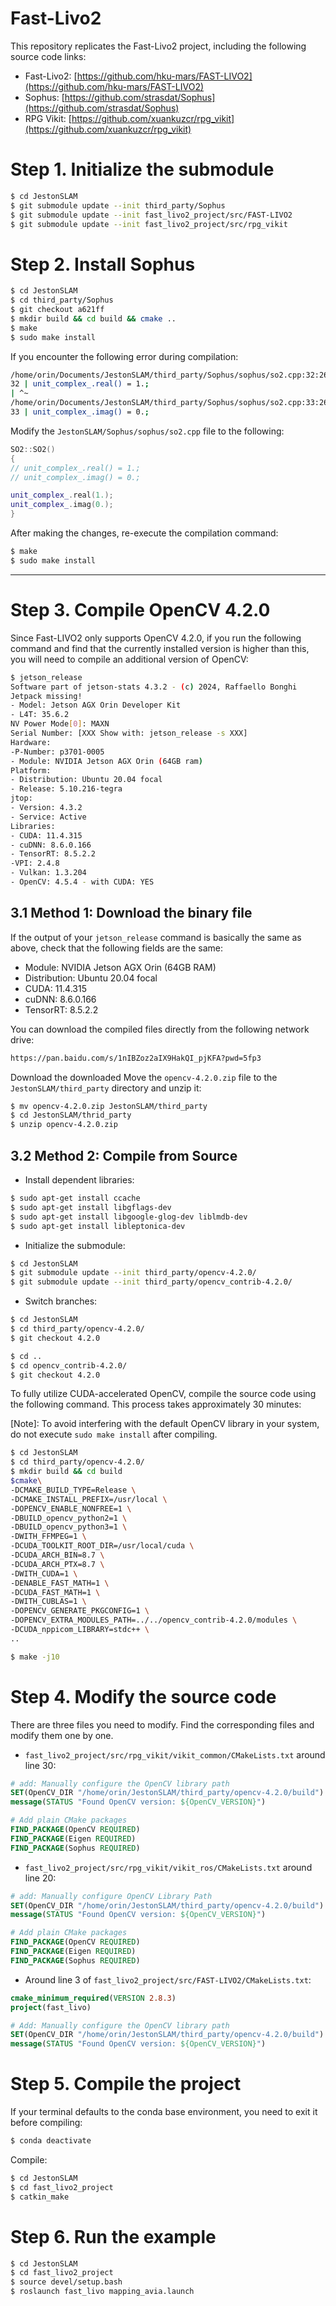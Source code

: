 # Fast-Livo2

This repository replicates the Fast-Livo2 project, including the following source code links:

* Fast-Livo2: [https://github.com/hku-mars/FAST-LIVO2](https://github.com/hku-mars/FAST-LIVO2)
* Sophus: [https://github.com/strasdat/Sophus](https://github.com/strasdat/Sophus)
* RPG Vikit: [https://github.com/xuankuzcr/rpg_vikit](https://github.com/xuankuzcr/rpg_vikit)

# Step 1. Initialize the submodule

```bash
$ cd JestonSLAM
$ git submodule update --init third_party/Sophus
$ git submodule update --init fast_livo2_project/src/FAST-LIVO2
$ git submodule update --init fast_livo2_project/src/rpg_vikit
```

# Step 2. Install Sophus

```bash
$ cd JestonSLAM
$ cd third_party/Sophus
$ git checkout a621ff
$ mkdir build && cd build && cmake ..
$ make
$ sudo make install
```

If you encounter the following error during compilation:

```bash
/home/orin/Documents/JestonSLAM/third_party/Sophus/sophus/so2.cpp:32:26: error: lvalue required as left operand of assignment
32 | unit_complex_.real() = 1.;
| ^~
/home/orin/Documents/JestonSLAM/third_party/Sophus/sophus/so2.cpp:33:26: error: lvalue required as left operand of assignment
33 | unit_complex_.imag() = 0.;
```

Modify the `JestonSLAM/Sophus/sophus/so2.cpp` file to the following:

```cpp
SO2::SO2()
{
// unit_complex_.real() = 1.;
// unit_complex_.imag() = 0.;

unit_complex_.real(1.);
unit_complex_.imag(0.);
}
```

After making the changes, re-execute the compilation command:

```bash
$ make
$ sudo make install
```

----
# Step 3. Compile OpenCV 4.2.0

Since Fast-LIVO2 only supports OpenCV 4.2.0, if you run the following command and find that the currently installed version is higher than this, you will need to compile an additional version of OpenCV:

```bash
$ jetson_release
Software part of jetson-stats 4.3.2 - (c) 2024, Raffaello Bonghi
Jetpack missing! 
- Model: Jetson AGX Orin Developer Kit 
- L4T: 35.6.2
NV Power Mode[0]: MAXN
Serial Number: [XXX Show with: jetson_release -s XXX]
Hardware: 
-P-Number: p3701-0005 
- Module: NVIDIA Jetson AGX Orin (64GB ram)
Platform: 
- Distribution: Ubuntu 20.04 focal 
- Release: 5.10.216-tegra
jtop: 
- Version: 4.3.2 
- Service: Active
Libraries: 
- CUDA: 11.4.315 
- cuDNN: 8.6.0.166 
- TensorRT: 8.5.2.2 
-VPI: 2.4.8
- Vulkan: 1.3.204
- OpenCV: 4.5.4 - with CUDA: YES
```

## 3.1 Method 1: Download the binary file

If the output of your `jetson_release` command is basically the same as above, check that the following fields are the same:

* Module: NVIDIA Jetson AGX Orin (64GB RAM)
* Distribution: Ubuntu 20.04 focal
* CUDA: 11.4.315
* cuDNN: 8.6.0.166
* TensorRT: 8.5.2.2

You can download the compiled files directly from the following network drive:

```bash
https://pan.baidu.com/s/1nIBZoz2aIX9HakQI_pjKFA?pwd=5fp3
```

Download the downloaded Move the `opencv-4.2.0.zip` file to the `JestonSLAM/third_party` directory and unzip it:

```bash
$ mv opencv-4.2.0.zip JestonSLAM/third_party
$ cd JestonSLAM/thrid_party
$ unzip opencv-4.2.0.zip
```

## 3.2 Method 2: Compile from Source

* Install dependent libraries:

```bash
$ sudo apt-get install ccache
$ sudo apt-get install libgflags-dev
$ sudo apt-get install libgoogle-glog-dev liblmdb-dev
$ sudo apt-get install libleptonica-dev
```

* Initialize the submodule:

```bash
$ cd JestonSLAM
$ git submodule update --init third_party/opencv-4.2.0/
$ git submodule update --init third_party/opencv_contrib-4.2.0/
```

* Switch branches:

```bash
$ cd JestonSLAM
$ cd third_party/opencv-4.2.0/
$ git checkout 4.2.0

$ cd ..
$ cd opencv_contrib-4.2.0/
$ git checkout 4.2.0
```

To fully utilize CUDA-accelerated OpenCV, compile the source code using the following command. This process takes approximately 30 minutes:

[Note]: To avoid interfering with the default OpenCV library in your system, do not execute `sudo make install` after compiling.

```bash
$ cd JestonSLAM
$ cd third_party/opencv-4.2.0/
$ mkdir build && cd build
$cmake\
-DCMAKE_BUILD_TYPE=Release \
-DCMAKE_INSTALL_PREFIX=/usr/local \
-DOPENCV_ENABLE_NONFREE=1 \
-DBUILD_opencv_python2=1 \
-DBUILD_opencv_python3=1 \
-DWITH_FFMPEG=1 \
-DCUDA_TOOLKIT_ROOT_DIR=/usr/local/cuda \
-DCUDA_ARCH_BIN=8.7 \
-DCUDA_ARCH_PTX=8.7 \
-DWITH_CUDA=1 \
-DENABLE_FAST_MATH=1 \
-DCUDA_FAST_MATH=1 \
-DWITH_CUBLAS=1 \
-DOPENCV_GENERATE_PKGCONFIG=1 \
-DOPENCV_EXTRA_MODULES_PATH=../../opencv_contrib-4.2.0/modules \
-DCUDA_nppicom_LIBRARY=stdc++ \
..

$ make -j10
```

# Step 4. Modify the source code

There are three files you need to modify. Find the corresponding files and modify them one by one.

* `fast_livo2_project/src/rpg_vikit/vikit_common/CMakeLists.txt` around line 30:

```cmake
# add: Manually configure the OpenCV library path
SET(OpenCV_DIR "/home/orin/JestonSLAM/third_party/opencv-4.2.0/build")
message(STATUS "Found OpenCV version: ${OpenCV_VERSION}")

# Add plain CMake packages
FIND_PACKAGE(OpenCV REQUIRED)
FIND_PACKAGE(Eigen REQUIRED)
FIND_PACKAGE(Sophus REQUIRED)
```

* `fast_livo2_project/src/rpg_vikit/vikit_ros/CMakeLists.txt` around line 20:

```cmake
# add: Manually configure OpenCV Library Path
SET(OpenCV_DIR "/home/orin/JestonSLAM/third_party/opencv-4.2.0/build")
message(STATUS "Found OpenCV version: ${OpenCV_VERSION}")

# Add plain CMake packages
FIND_PACKAGE(OpenCV REQUIRED)
FIND_PACKAGE(Eigen REQUIRED)
FIND_PACKAGE(Sophus REQUIRED)
```

* Around line 3 of `fast_livo2_project/src/FAST-LIVO2/CMakeLists.txt`:

```cmake
cmake_minimum_required(VERSION 2.8.3)
project(fast_livo)

# Add: Manually configure the OpenCV library path
SET(OpenCV_DIR "/home/orin/JestonSLAM/third_party/opencv-4.2.0/build")
message(STATUS "Found OpenCV version: ${OpenCV_VERSION}")
```

# Step 5. Compile the project

If your terminal defaults to the conda base environment, you need to exit it before compiling:

```bash
$ conda deactivate
```

Compile:

```bash
$ cd JestonSLAM
$ cd fast_livo2_project
$ catkin_make
```

# Step 6. Run the example

```bash
$ cd JestonSLAM
$ cd fast_livo2_project
$ source devel/setup.bash
$ roslaunch fast_livo mapping_avia.launch
```
